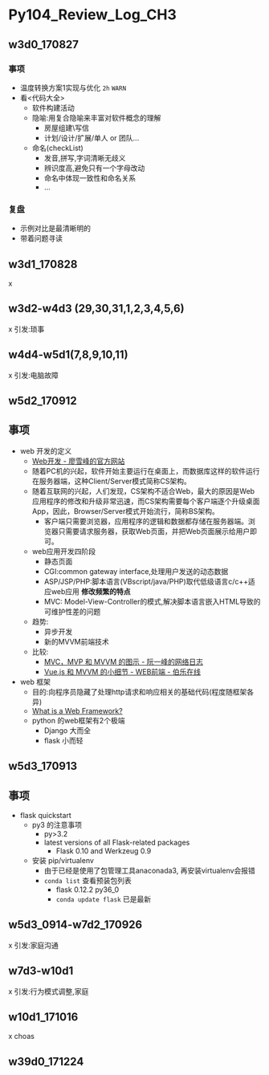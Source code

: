 # Py104_Review_Log_CH3

## w3d0_170827

### 事项

 - 温度转换方案1实现与优化 `2h` `WARN`
 - 看<代码大全>
     - 软件构建活动
     - 隐喻:用复合隐喻来丰富对软件概念的理解
         - 房屋组建\写信
         - 计划/设计/扩展/单人 or 团队...
     - 命名(checkList)
         - 发音,拼写,字词清晰无歧义
         - 辨识度高,避免只有一个字母改动
         - 命名中体现一致性和命名关系
         - ...
### 复盘

-  示例对比是最清晰明的 
-  带着问题寻读


## w3d1_170828
x


## w3d2-w4d3 (29,30,31,1,2,3,4,5,6)
x 引发:琐事

## w4d4-w5d1(7,8,9,10,11)
x 引发:电脑故障

## w5d2_170912

## 事项

+ web 开发的定义
    + [Web开发 - 廖雪峰的官方网站](https://www.liaoxuefeng.com/wiki/0014316089557264a6b348958f449949df42a6d3a2e542c000/0014320118765877e93ecea4e6449acb157e9efae8b40b6000)
    + 随着PC机的兴起，软件开始主要运行在桌面上，而数据库这样的软件运行在服务器端，这种Client/Server模式简称CS架构。
    + 随着互联网的兴起，人们发现，CS架构不适合Web，最大的原因是Web应用程序的修改和升级非常迅速，而CS架构需要每个客户端逐个升级桌面App，因此，Browser/Server模式开始流行，简称BS架构。
        * 客户端只需要浏览器，应用程序的逻辑和数据都存储在服务器端。浏览器只需要请求服务器，获取Web页面，并把Web页面展示给用户即可。
    + web应用开发四阶段
        * 静态页面
        *  CGI:common gateway interface,处理用户发送的动态数据
        *  ASP/JSP/PHP:脚本语言(VBscript/java/PHP)取代低级语言c/c++适应web应用 **修改频繁的特点**
        *  MVC: Model-View-Controller的模式,解决脚本语言嵌入HTML导致的可维护性差的问题
    + 趋势:
        *  异步开发
        *  新的MVVM前端技术
    + 比较:
        * [MVC，MVP 和 MVVM 的图示 - 阮一峰的网络日志](http://www.ruanyifeng.com/blog/2015/02/mvcmvp_mvvm.html)
        * [Vue.js 和 MVVM 的小细节 - WEB前端 - 伯乐在线](http://web.jobbole.com/88931/)
+ web 框架
    * 目的:向程序员隐藏了处理http请求和响应相关的基础代码(程度随框架各异)
    * [What is a Web Framework?](https://jeffknupp.com/blog/2014/03/03/what-is-a-web-framework/)
    * python 的web框架有2个极端
        - Django 大而全
        - flask 小而轻

## w5d3_170913

## 事项
- flask quickstart
    - py3 的注意事项
        - py>3.2
        -  latest versions of all Flask-related packages
            - Flask 0.10 and Werkzeug 0.9 
    - 安装 pip/virtualenv
        + 由于已经是使用了包管理工具anaconada3, 再安装virtualenv会报错
        + `conda list` 查看预装包列表
            * flask                     0.12.2                   py36_0
            * `conda update flask` 已是最新 

## w5d3_0914-w7d2_170926
x 引发:家庭沟通

## w7d3-w10d1
x 引发:行为模式调整,家庭

## w10d1_171016
x choas

## w39d0_171224

    





